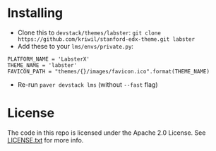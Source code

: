 Installing
==========

- Clone this to `devstack/themes/labster`: `git clone https://github.com/kriwil/stanford-edx-theme.git labster`
- Add these to your `lms/envs/private.py`:

```
PLATFORM_NAME = 'LabsterX'
THEME_NAME = 'labster'
FAVICON_PATH = "themes/{}/images/favicon.ico".format(THEME_NAME)
```

- Re-run `paver devstack lms` (without `--fast` flag)

License
=======

The code in this repo is licensed under the Apache 2.0 License.
See [LICENSE.txt](LICENSE.txt) for more info.
